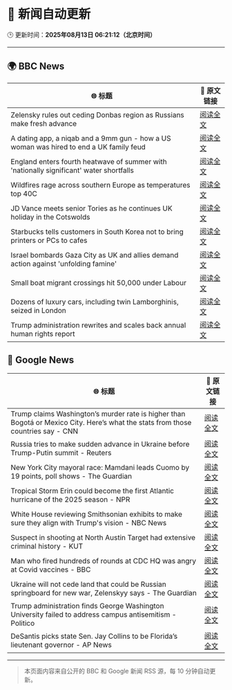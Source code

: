 # 🧠 新闻自动更新

🕒 更新时间：**2025年08月13日 06:21:12（北京时间）**

---

## 🌍 BBC News

| 🌐 标题 | 🔗 原文链接 |
|--------|-------------|
| Zelensky rules out ceding Donbas region as Russians make fresh advance | [阅读全文](https://www.bbc.com/news/articles/c4g6qd3k2peo?at_medium=RSS&at_campaign=rss) |
| A dating app, a niqab and a 9mm gun - how a US woman was hired to end a UK family feud | [阅读全文](https://www.bbc.com/news/articles/cn72x5p8801o?at_medium=RSS&at_campaign=rss) |
| England enters fourth heatwave of summer with 'nationally significant' water shortfalls | [阅读全文](https://www.bbc.com/news/articles/czerrzdewzxo?at_medium=RSS&at_campaign=rss) |
| Wildfires rage across southern Europe as temperatures top 40C | [阅读全文](https://www.bbc.com/news/articles/cdd3my4e0pqo?at_medium=RSS&at_campaign=rss) |
| JD Vance meets senior Tories as he continues UK holiday in the Cotswolds | [阅读全文](https://www.bbc.com/news/articles/cx29n78gg0vo?at_medium=RSS&at_campaign=rss) |
| Starbucks tells customers in South Korea not to bring printers or PCs to cafes | [阅读全文](https://www.bbc.com/news/articles/c207v3q9w08o?at_medium=RSS&at_campaign=rss) |
| Israel bombards Gaza City as UK and allies demand action against 'unfolding famine' | [阅读全文](https://www.bbc.com/news/articles/clyj0dd0qj9o?at_medium=RSS&at_campaign=rss) |
| Small boat migrant crossings hit 50,000 under Labour | [阅读全文](https://www.bbc.com/news/articles/c8e1xkwd74wo?at_medium=RSS&at_campaign=rss) |
| Dozens of luxury cars, including twin Lamborghinis, seized in London | [阅读全文](https://www.bbc.com/news/articles/cp948xjkpkdo?at_medium=RSS&at_campaign=rss) |
| Trump administration rewrites and scales back annual human rights report | [阅读全文](https://www.bbc.com/news/articles/cwy0lejvw25o?at_medium=RSS&at_campaign=rss) |

## 📰 Google News

| 🌐 标题 | 🔗 原文链接 |
|--------|-------------|
| Trump claims Washington’s murder rate is higher than Bogotá or Mexico City. Here’s what the stats from those countries say - CNN | [阅读全文](https://news.google.com/rss/articles/CBMimwFBVV95cUxOUXd0TEhSalNBem90Wm0zVkxpalJRSWJNYmg4eFM3b0JHU1lUV2JLMldVMWloRzNlMEN1aDNRRldwMVR0UGZ3dnY2azRhY1hqSUJzbUNLOUZBMFdIOFFTaWN4VXRSTnVPbmVVWXZEaWE1QmpzeWtRVFlqQ0M2T05wdmdmZWlsRE9Pb3ZQcUlZMWpmSXJqeUJKYktoNNIBoAFBVV95cUxOYlNmNHB5SDd3cVFyQzJpRFhmMlczd2x4YTVwMGhSSWh0a2VNMkpEMHJTMGxrWTY3a1FjMl8zWjltWkRkS2pPM2xxUGZBaTB5QjBmMjhFeWJyTkttR3VYYXV6Y3RidTc1RkQwV3dtUEs1LVEzVXdKMjZPNDdaZWFjY1loaUItX2oyV0pHd0N5NEQ3SV9UMzFRUnFGYzRSQVV1?oc=5) |
| Russia tries to make sudden advance in Ukraine before Trump-Putin summit - Reuters | [阅读全文](https://news.google.com/rss/articles/CBMitgFBVV95cUxOcHNDOTJMLWZwN181VzM5aVZyWl94ZGg5ejJrVEcyNnZpUWJ4Q3F0dktuNVRsNWx0cFF4Y3FKMHBxTm1XQjd4aU1vU1lkT2E0RURwb01ZRm9ESmRwSWpNQlFoQk9rclZ1dkxLNHhtLVk0ZFVNazByaF9Rb0tjRUxhVWtIVHo2b2ZZQjJsQ3hoZVJRdU9aWWtZZ3hHQ0VNV05qNFppQlNrRkphdlRLRnh1aVZUMnJrZw?oc=5) |
| New York City mayoral race: Mamdani leads Cuomo by 19 points, poll shows - The Guardian | [阅读全文](https://news.google.com/rss/articles/CBMiigFBVV95cUxOUGxhUE01WGhfdlJQNlVHQ2taVDBXWGJEbjZrcjZlWFljSm51WjBERUV4SmZsLXExajdEMlk3QzlYY0w1MmMtUGs1YmhUbGVWRGw1S1M2cFBVZGJmMU56MlRaSk9GR1J0Q2pmSS15a2FfdW9HazkwUjhseWdyQ3BmS1lIVk9rS0JGdmc?oc=5) |
| Tropical Storm Erin could become the first Atlantic hurricane of the 2025 season - NPR | [阅读全文](https://news.google.com/rss/articles/CBMif0FVX3lxTE0wVTN5OHlKZWsxMGJJU3BBaDROc2hnYjQ5MkhPLUNfMFpNY2lnMG1nYkVva1llNXVSNHozZ1p6eFhwV0cxY1JWb0x6cTJZVnlIdHlncVN2aWNPcERzTnZhQmoycXR3UmxibHVEZEFoaEdEVWt4eGRhckdRdGdWZnc?oc=5) |
| White House reviewing Smithsonian exhibits to make sure they align with Trump's vision - NBC News | [阅读全文](https://news.google.com/rss/articles/CBMixAFBVV95cUxQOE5Sa09kWlk0aUtrNHFFWVg0ajZucktldlFrXzR5aFg1dm5aUVNLbjlMY3h4cjVGS0M0Mk9rNm8xRFA0TzVGSGJVdXRzWVpDcjNpLXBGeEFYNVpoQ1d0MlU0b2lhV1luNWpKM3kzZW5zc2JLUlNPR2hMR0RHRHdoal82anpJbF9oWVBPYU54N2JLOFZzUThJZm1WWElsLUo5WHhXWlV2OEg3ZzNZU19wMmlURDNiSExRUFJnZWI2ZUpLdUFS0gFWQVVfeXFMUG04dkE1eHJRUHVsZWFLT3RnUWpCalBnbEpGN2lUUjBMZzI0MDc0aE9pMFJhV1J3dVpzUEdwa1J0NndocVFKd2MzR25pNm8zV19pOGU5UWc?oc=5) |
| Suspect in shooting at North Austin Target had extensive criminal history - KUT | [阅读全文](https://news.google.com/rss/articles/CBMitgFBVV95cUxPQXFlaDdKQ0lZU0M1SFdlQ1BNaldyY0hmWmxzb2dpVXZZTkdNRXFISWc3dWZSX3JEdHhmNnlZY2JpSUNYRjQ5Z2laNGRtdndsQ0Y2LTNOZFcxSGpUejd6NWFGZFl3bDJiNE0wQTcxYjZqeXUxd0I2MnhjbFFJVEhmZll0LTN5WGFEajBRakRkWWtQSHBEYjBaR1Z6U2dHSFRNdV9EaXFhU21zeUNTTXBZODk2SjBwdw?oc=5) |
| Man who fired hundreds of rounds at CDC HQ was angry at Covid vaccines - BBC | [阅读全文](https://news.google.com/rss/articles/CBMiWkFVX3lxTE5OM19sN0tRWXY3WjN4YUVTQkxib1F4cmg0a1FWcXRjdUJaaGIwTTJ4bm0yN2Y1c2tPa2R0Y3JBdFJSOWRCSEg4cGYtTHRKLURsVzB5czhmcExyUdIBX0FVX3lxTE5aeXFNRHp2MnhFS1RoNkNMdXVVQ2NWX2Nka3NhN3Nncnlkb1k3SGxCcExOLWNhMm9IbTIzNFA0VEduQ3pzVDI0QnhUZUNUbGdJWVphZFNHOERreUJzYXpR?oc=5) |
| Ukraine will not cede land that could be Russian springboard for new war, Zelenskyy says - The Guardian | [阅读全文](https://news.google.com/rss/articles/CBMingFBVV95cUxQbzRGSy1rajVGSktvMXF1VUNrTU1iM05qcFFoMDV1MWZuekxlblp1cjUySDFnNTZ3SXZqaHJRRjBITE5yekxJRXpENkttM01ERFRDOFBwZW5CelpJdXRjV01yTlNjYlZEUG5KU0oyWFVodlhkdFlTc3NSSXJ1TkhJdldjS0VPQ0dmdE1oby1NdUdaaVpfQU1Fdkd6dlRoQQ?oc=5) |
| Trump administration finds George Washington University failed to address campus antisemitism - Politico | [阅读全文](https://news.google.com/rss/articles/CBMi2wFBVV95cUxNcUUxWlg1My00OU44WVhjaU5GbUt5NS1RZ1JxWW51czUtaDI1SmJxdXR2SzdFa1dSNTZLOVBqVEhvSnhCVjFXTFJUVVE3NWhUMUMzNWRHZ3RWbVRPa1I3X3NaaC1leHpmMUMtQU11cFI0eWl4TnA3dXlYcFNvT0piMnlVcVVPZkNHNnA1Wm9uMWtZSjc2cERyTUhmS09URFE1X05URlllMUpEUE9qQi12TjF6bXRkWlF5WmZHRnNkODk5Nnk1OXAyV05RRlY2VklZdExIdmxBbE52WjA?oc=5) |
| DeSantis picks state Sen. Jay Collins to be Florida’s lieutenant governor - AP News | [阅读全文](https://news.google.com/rss/articles/CBMivAFBVV95cUxORkRud19Ed2dmbUczYThIYjhTU21PbnhfRUNSQzBIYjQ0RVJLN3ZmaUNGUElCRDVmSzRXTGlQekNGSW5kUGRwZW9jb3FuZFVkc1dQanNEdUZNaWJqNlJxY1dURk5DMFEwMDB2cmt6WkRZR2Q5RUlBY0N3Z0pBSDRHYlVaMG9SWFJzWXFiS0lzNmFlWHZVOXlGU0h2d1h1bHU2WXp6WlB6ZVZTdXhydGMtTkQ0Yl9UbTZjZnZxeg?oc=5) |

---
> 本页面内容来自公开的 BBC 和 Google 新闻 RSS 源，每 10 分钟自动更新。